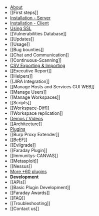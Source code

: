 * [About](https://github.com/infobyte/faraday/wiki)
* [[First steps]]
 * [Installation - Server](https://github.com/infobyte/faraday/wiki/installation-server)
 * [Installation - Client](https://github.com/infobyte/faraday/wiki/installation-client)
 * [Using SSL](https://github.com/infobyte/faraday/wiki/SSL)
 * [[Vulnerabilities Database]]
* [[Updates]]
* [[Usage]]
 * [[Bug bounties]]
 * [[Chat and Communication]]
 * [[Continuous-Scanning]]
 * [CSV Exporting & Importing](https://github.com/infobyte/faraday/wiki/Exporting-the-information)
 * [[Executive Report]]
 * [[Helpers]]
 * [[JIRA Integration]]
 * [[Manage Hosts and Services GUI WEB]]
 * [[Manage Users]]
 * [[Manage Workspaces]]
 * [[Scripts]]
 * [[Workspace-Diff]]
 * [[Workspace replication]]
* [Demos / Videos](https://github.com/infobyte/faraday/wiki/Demos)
* [[Architecture]]
* [Plugins](https://github.com/infobyte/faraday/wiki/Plugin-List)
 * [[Burp Proxy Extender]]
 * [[BeEF]]
 * [[Evilgrade]]
 * [[Faraday Plugin]]
 * [[Immunitys-CANVAS]]
 * [[Metasploit]]
 * [[Nessus]]
 * [More +60 plugins](https://github.com/infobyte/faraday/wiki/Plugin-List#list)
* **Development**
 * [[APIs]]
 * [[Basic Plugin Development]]
* [[Faraday Awards]]
* [[FAQ]]
* [[Troubleshooting]]
* [[Contact us]]
